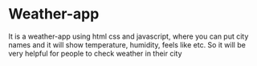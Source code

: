 # Weather-app
It is a weather-app using html css and javascript, where you can put city names and it will show temperature, humidity, feels like etc. So it will be very helpful for people to check weather in their city
